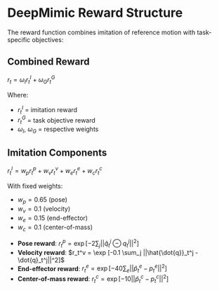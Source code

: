 # DeepMimic Reward Structure

The reward function combines imitation of reference motion with task-specific objectives:

<div class="grid grid-cols-2 gap-4">
<div>

## Combined Reward
$r_t = \omega_I r_t^I + \omega_G r_t^G$

Where:
- $r_t^I$ = imitation reward
- $r_t^G$ = task objective reward
- $\omega_I$, $\omega_G$ = respective weights

</div>
<div>

## Imitation Components
$r_t^I = w_p r_t^p + w_v r_t^v + w_e r_t^e + w_c r_t^c$

With fixed weights:
- $w_p = 0.65$ (pose)
- $w_v = 0.1$ (velocity)  
- $w_e = 0.15$ (end-effector)
- $w_c = 0.1$ (center-of-mass)
</div>
</div>
<div class="mt-4">

- **Pose reward**: $r_t^p = \exp [-2 \sum_j ||\hat{q}_t^j \ominus q_t^j||^2]$
- **Velocity reward**: $r_t^v = \exp [-0.1 \sum_j ||\hat{\dot{q}}_t^j - \dot{q}_t^j||^2]$
- **End-effector reward**: $r_t^e = \exp [-40 \sum_e ||\hat{p}_t^e - p_t^e||^2]$
- **Center-of-mass reward**: $r_t^c = \exp [-10 ||\hat{p}_t^c - p_t^c||^2]$

</div>


